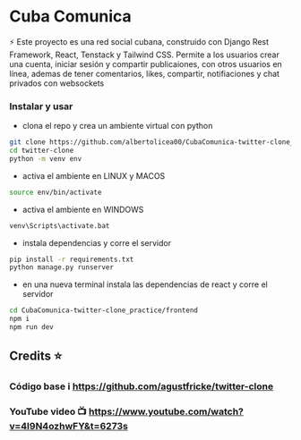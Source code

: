 # Cuba Comunica

⚡  Este proyecto es una red social cubana, construido con Django Rest Framework, React, Tenstack y Tailwind CSS. Permite a los usuarios crear una cuenta, iniciar sesión y compartir publicaiones, con otros usuarios en línea, ademas de tener comentarios, likes, compartir, notifiaciones y chat privados con websockets



### Instalar y usar

- clona el repo y crea un ambiente virtual con python
```bash
git clone https://github.com/albertolicea00/CubaComunica-twitter-clone_practice.git
cd twitter-clone
python -m venv env
```
- activa el ambiente en LINUX y MACOS
```bash
source env/bin/activate
```

- activa el ambiente en WINDOWS
```bash
venv\Scripts\activate.bat
```

- instala dependencias y corre el servidor
```bash
pip install -r requirements.txt
python manage.py runserver
```

- en una nueva terminal instala las dependencias de react y corre el servidor
```bash
cd CubaComunica-twitter-clone_practice/frontend
npm i
npm run dev
```

## Credits ⭐
### Código base :information_source: https://github.com/agustfricke/twitter-clone

### YouTube video :tv: https://www.youtube.com/watch?v=4l9N4ozhwFY&t=6273s

